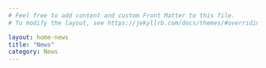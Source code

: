 ```yaml
---
# Feel free to add content and custom Front Matter to this file.
# To modify the layout, see https://jekyllrb.com/docs/themes/#overriding-theme-defaults

layout: home-news
title: "News"
category: News
---
```



